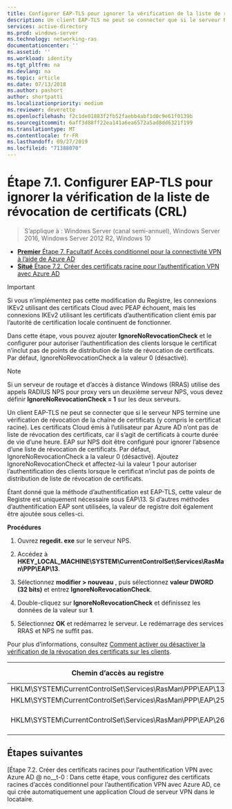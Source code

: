```yaml
---
title: Configurer EAP-TLS pour ignorer la vérification de la liste de révocation de certificats (CRL)
description: Un client EAP-TLS ne peut se connecter que si le serveur NPS termine une vérification de révocation de la chaîne de certificats (y compris le certificat racine) du client et vérifie que les certificats ont été révoqués.
services: active-directory
ms.prod: windows-server
ms.technology: networking-ras
documentationcenter: ''
ms.assetid: ''
ms.workload: identity
ms.tgt_pltfrm: na
ms.devlang: na
ms.topic: article
ms.date: 07/13/2018
ms.author: pashort
author: shortpatti
ms.localizationpriority: medium
ms.reviewer: deverette
ms.openlocfilehash: f2c1de01883f2fb52faebb4abf1d0c9e61f0139b
ms.sourcegitcommit: 6aff3d88ff22ea141a6ea6572a5ad8dd6321f199
ms.translationtype: MT
ms.contentlocale: fr-FR
ms.lasthandoff: 09/27/2019
ms.locfileid: "71388070"
---
```

# <a name="step-71-configure-eap-tls-to-ignore-certificate-revocation-list-crl-checking"></a>Étape 7.1. Configurer EAP-TLS pour ignorer la vérification de la liste de révocation de certificats (CRL)

>S’applique à : Windows Server (canal semi-annuel), Windows Server 2016, Windows Server 2012 R2, Windows 10

- [**Premier** Étape 7. Facultatif Accès conditionnel pour la connectivité VPN à l’aide de Azure AD](ad-ca-vpn-connectivity-windows10.md)
- [**Situé** Étape 7.2. Créer des certificats racine pour l’authentification VPN avec Azure AD](vpn-create-root-cert-for-vpn-auth-azure-ad.md)

>[!IMPORTANT]
>Si vous n’implémentez pas cette modification du Registre, les connexions IKEv2 utilisant des certificats Cloud avec PEAP échouent, mais les connexions IKEv2 utilisant les certificats d’authentification client émis par l’autorité de certification locale continuent de fonctionner.

Dans cette étape, vous pouvez ajouter **IgnoreNoRevocationCheck** et le configurer pour autoriser l’authentification des clients lorsque le certificat n’inclut pas de points de distribution de liste de révocation de certificats. Par défaut, IgnoreNoRevocationCheck a la valeur 0 (désactivé).

>[!NOTE]
>Si un serveur de routage et d’accès à distance Windows (RRAS) utilise des appels RADIUS NPS pour proxy vers un deuxième serveur NPS, vous devez définir **IgnoreNoRevocationCheck = 1** sur les deux serveurs.

Un client EAP-TLS ne peut se connecter que si le serveur NPS termine une vérification de révocation de la chaîne de certificats (y compris le certificat racine). Les certificats Cloud émis à l’utilisateur par Azure AD n’ont pas de liste de révocation des certificats, car il s’agit de certificats à courte durée de vie d’une heure. EAP sur NPS doit être configuré pour ignorer l’absence d’une liste de révocation de certificats. Par défaut, IgnoreNoRevocationCheck a la valeur 0 (désactivé). Ajoutez IgnoreNoRevocationCheck et affectez-lui la valeur 1 pour autoriser l’authentification des clients lorsque le certificat n’inclut pas de points de distribution de liste de révocation de certificats. 

Étant donné que la méthode d’authentification est EAP-TLS, cette valeur de Registre est uniquement nécessaire sous EAP\13. Si d’autres méthodes d’authentification EAP sont utilisées, la valeur de registre doit également être ajoutée sous celles-ci. 

**Procédures**

1. Ouvrez **regedit. exe** sur le serveur NPS.

2. Accédez à **HKEY_LOCAL_MACHINE\SYSTEM\CurrentControlSet\Services\RasMan\PPP\EAP\13**.

3. Sélectionnez **modifier > nouveau** , puis sélectionnez **valeur DWORD (32 bits)** et entrez **IgnoreNoRevocationCheck**.

4. Double-cliquez sur **IgnoreNoRevocationCheck** et définissez les données de la valeur sur **1**.

5. Sélectionnez **OK** et redémarrez le serveur. Le redémarrage des services RRAS et NPS ne suffit pas.

Pour plus d’informations, consultez [Comment activer ou désactiver la vérification de la révocation des certificats sur les clients](https://technet.microsoft.com/library/bb680540.aspx).


|Chemin d’accès au registre  |Extension EAP  |
|---------|---------|
|HKLM\SYSTEM\CurrentControlSet\Services\RasMan\PPP\EAP\13     |EAP-TLS         |
|HKLM\SYSTEM\CurrentControlSet\Services\RasMan\PPP\EAP\25     |PEAP         |
|HKLM\SYSTEM\CurrentControlSet\Services\RasMan\PPP\EAP\26     |EAP-MSCHAP v2         |

## <a name="next-steps"></a>Étapes suivantes

[Étape 7.2. Créer des certificats racines pour l’authentification VPN avec Azure AD @ no__t-0 : Dans cette étape, vous configurez des certificats racines d’accès conditionnel pour l’authentification VPN avec Azure AD, ce qui crée automatiquement une application Cloud de serveur VPN dans le locataire.
